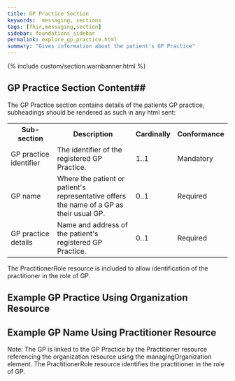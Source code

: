 ```yaml
---
title: GP Practice Section
keywords:  messaging, sections
tags: [fhir,messaging,section]
sidebar: foundations_sidebar
permalink: explore_gp_practice.html
summary: "Gives information about the patient's GP Practice"
---
```

{% include custom/section.warnbanner.html %}


## GP Practice Section Content##

The GP Practice section contains details of the patients GP practice, subheadings should be rendered as such in any html sent:
 
<table width="100%">
<tr>
<th width="25%">Sub-section</th>
<th width="45%">Description</th>
<th width="15%">Cardinally</th>
<th width="15%">Conformance</th>
</tr>
<tr>
<td>GP practice identifier</td>
<td>The identifier of the registered GP Practice.</td>
<td>1..1</td>
<td>Mandatory</td>
</tr>
<tr>
<td>GP name</td>
<td>Where the patient or patient's representative offers the name of a GP as their usual GP.</td>
<td>0..1</td>
<td>Required</td>
</tr>
<tr>
<td>GP practice details</td>
<td>Name and address of the patient's registered GP Practice.
</td>
<td>0..1</td>
<td>Required</td>
</tr>
</table>

The PractitionerRole resource is included to allow identification of the practitioner in the role of GP. 

## Example GP Practice Using Organization Resource ##

<script src="https://gist.github.com/IOPS-DEV/96ebbfe2e8f8f58ca820c7fb0a278bd5.js"></script>

## Example GP Name Using Practitioner Resource ##

Note: The GP is linked to the GP Practice by the Practitioner resource referencing the organization resource using the managingOrganization element. The PractitionerRole resource identifies the practitioner in the role of GP.

<script src="https://gist.github.com/IOPS-DEV/3f5d3d112a125a0d28f449964e0a26c5.js"></script>




